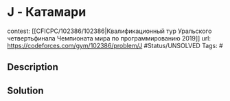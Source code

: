 # J - Катамари

contest: [[CFICPC/102386/102386|Квалификационный тур Уральского четвертьфинала Чемпионата мира по программированию 2019]]
url: https://codeforces.com/gym/102386/problem/J
#Status/UNSOLVED
Tags: #

## Description

## Solution

